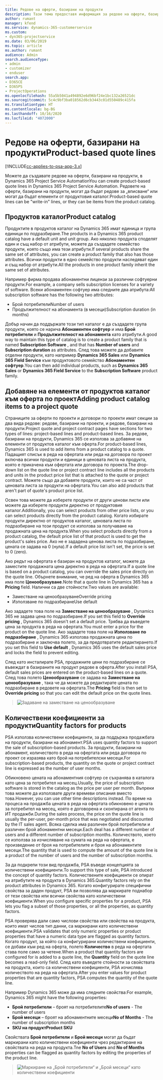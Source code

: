 ```yaml
---
title: Редове на оферти, базирани на продукти
description: Тази тема предоставя информация за редове на оферти, базирани на продукти.
author: rumant
manager: kfend
ms.service: dynamics-365-customerservice
ms.custom:
- dyn365-projectservice
ms.date: 03/06/2019
ms.topic: article
ms.author: rumant
audience: Admin
search.audienceType:
- admin
- customizer
- enduser
search.app:
- D365CE
- D365PS
- ProjectOperations
ms.openlocfilehash: 55a5b5041a494892e6d96bf24e1bc132a26521dc
ms.sourcegitcommit: 5c4c9bf3ba018562d6cb3443c01d550489c415fa
ms.translationtype: HT
ms.contentlocale: bg-BG
ms.lasthandoff: 10/16/2020
ms.locfileid: "4072000"
---
```

# <a name="product-based-quote-lines"></a><span data-ttu-id="1ca98-103">Редове на оферти, базирани на продукти</span><span class="sxs-lookup"><span data-stu-id="1ca98-103">Product-based quote lines</span></span>

[!INCLUDE[cc-applies-to-psa-app-3.x](../includes/cc-applies-to-psa-app-3x.md)]


<span data-ttu-id="1ca98-104">Можете да създавате редове на оферти, базирани на продукти, в Dynamics 365 Project Service Automation</span><span class="sxs-lookup"><span data-stu-id="1ca98-104">You can create product-based quote lines in Dynamics 365 Project Service Automation.</span></span> <span data-ttu-id="1ca98-105">Редовете на оферти, базирани на продукти, могат да бъдат редове за „вписване“ или могат да бъдат елементи от продуктовия каталог.</span><span class="sxs-lookup"><span data-stu-id="1ca98-105">Product-based quote lines can be "write-in" lines, or they can be items from the product catalog.</span></span>

## <a name="product-catalog"></a><span data-ttu-id="1ca98-106">Продуктов каталог</span><span class="sxs-lookup"><span data-stu-id="1ca98-106">Product catalog</span></span>

<span data-ttu-id="1ca98-107">Продуктите в продуктов каталог на Dynamics 365 имат единица и група единици по подразбиране.</span><span class="sxs-lookup"><span data-stu-id="1ca98-107">The products in a Dynamics 365 product catalog have a default unit and unit group.</span></span> <span data-ttu-id="1ca98-108">Ако няколко продукта споделят един и същ набор от атрибути, можете да създадете семейство продукти, която също има тези атрибути.</span><span class="sxs-lookup"><span data-stu-id="1ca98-108">If several products share the same set of attributes, you can create a product family that also has those attributes.</span></span> <span data-ttu-id="1ca98-109">Всички продукти в едно семейство продукти наследяват един и същ набор от атрибути.</span><span class="sxs-lookup"><span data-stu-id="1ca98-109">All the products in one product family inherit the same set of attributes.</span></span>

<span data-ttu-id="1ca98-110">Например фирма продава абонаментни лицензи за различни софтуерни продукти.</span><span class="sxs-lookup"><span data-stu-id="1ca98-110">For example, a company sells subscription licenses for a variety of software.</span></span> <span data-ttu-id="1ca98-111">Всеки абонаментен софтуер има следните два атрибута:</span><span class="sxs-lookup"><span data-stu-id="1ca98-111">All subscription software has the following two attributes:</span></span>

- <span data-ttu-id="1ca98-112">Брой потребители</span><span class="sxs-lookup"><span data-stu-id="1ca98-112">Number of users</span></span> 
- <span data-ttu-id="1ca98-113">Продължителност на абонамента (в месеци)</span><span class="sxs-lookup"><span data-stu-id="1ca98-113">Subscription duration (in months)</span></span>

<span data-ttu-id="1ca98-114">Добър начин да поддържате този тип каталог е да създадете група продукти, която се нарича **Абонаментен софтуер** и има **Брой потребители** и **Продължителност на абонамента** като атрибути.</span><span class="sxs-lookup"><span data-stu-id="1ca98-114">A good way to maintain this type of catalog is to create a product family that is named **Subscription Software** , and that has **Number of users** and **Subscription duration** as attributes.</span></span> <span data-ttu-id="1ca98-115">След това можете да добавите отделни продукти, като например **Dynamics 365 Sales** или **Dynamics 365 Field Service** към продуктовото семейство **Абонаментен софтуер**.</span><span class="sxs-lookup"><span data-stu-id="1ca98-115">You can then add individual products, such as **Dynamics 365 Sales** or **Dynamics 365 Field Service** to the **Subscription Software** product family.</span></span>

## <a name="adding-product-catalog-items-to-a-project-quote"></a><span data-ttu-id="1ca98-116">Добавяне на елементи от продуктов каталог към оферта по проект</span><span class="sxs-lookup"><span data-stu-id="1ca98-116">Adding product catalog items to a project quote</span></span>

<span data-ttu-id="1ca98-117">Страниците за оферти по проекти и договори по проекти имат секции за два вида редове: редове, базирани на проекти, и редове, базирани на продукти.</span><span class="sxs-lookup"><span data-stu-id="1ca98-117">Project quote and project contract pages have sections for two types of lines: project-based lines and product-based lines.</span></span> <span data-ttu-id="1ca98-118">За редове, базирани на продукти, Dynamics 365 се използва за добавяне на елементи от продуктов каталог към оферта.</span><span class="sxs-lookup"><span data-stu-id="1ca98-118">For product-based lines, Dynamics 365 is used to add items from a product catalog to a quote.</span></span> <span data-ttu-id="1ca98-119">Падащият списък в реда на офертата или реда на договора по проект включва всички продукти и единици в ценовата листа на продукта, която е прикачена към офертата или договора по проекта.</span><span class="sxs-lookup"><span data-stu-id="1ca98-119">The drop-down list on the quote line or project contract line includes all the products and units in the product price list that is attached to the quote or project contract.</span></span> <span data-ttu-id="1ca98-120">Можете също да добавяте продукти, които не са част от ценовата листа за продукти на офертата.</span><span class="sxs-lookup"><span data-stu-id="1ca98-120">You can also add products that aren't part of quote's product price list.</span></span>

<span data-ttu-id="1ca98-121">Освен това можете да изберете продукти от други ценови листи или можете да изберете продукти директно от продуктовия каталог.</span><span class="sxs-lookup"><span data-stu-id="1ca98-121">Additionally, you can select products from other price lists, or you can select products directly from the product catalog.</span></span> <span data-ttu-id="1ca98-122">Когато избирате продукти директно от продуктов каталог, ценовата листа по подразбиране на този продукт се използва за получаване на продажната цена на продукта.</span><span class="sxs-lookup"><span data-stu-id="1ca98-122">When you select products directly from a product catalog, the default price list of that product is used to get the product's sales price.</span></span> <span data-ttu-id="1ca98-123">Ако не е зададена ценова листа по подразбиране, цената се задава на 0 (нула).</span><span class="sxs-lookup"><span data-stu-id="1ca98-123">If a default price list isn't set, the price is set to 0 (zero).</span></span>

<span data-ttu-id="1ca98-124">Ако редът на офертата е базиран на продуктов каталог, можете да заместите продажната цена директно в реда на офертата.</span><span class="sxs-lookup"><span data-stu-id="1ca98-124">If a quote line is based on a product catalog, you can override the sales price directly on the quote line.</span></span> <span data-ttu-id="1ca98-125">Обърнете внимание, че ред на оферта в Dynamics 365 има поле **Ценообразуване**.</span><span class="sxs-lookup"><span data-stu-id="1ca98-125">Note that a quote line in Dynamics 365 has a **Pricing** field.</span></span> <span data-ttu-id="1ca98-126">Налични са две стойности:</span><span class="sxs-lookup"><span data-stu-id="1ca98-126">Two values are available:</span></span>

- <span data-ttu-id="1ca98-127">Заместване на ценообразуване</span><span class="sxs-lookup"><span data-stu-id="1ca98-127">Override pricing</span></span>  
- <span data-ttu-id="1ca98-128">Използване по подразбиране</span><span class="sxs-lookup"><span data-stu-id="1ca98-128">Use default</span></span>

<span data-ttu-id="1ca98-129">Ако зададете това поле на **Заместване на ценообразуване** , Dynamics 365 не задава цена по подразбиране.</span><span class="sxs-lookup"><span data-stu-id="1ca98-129">If you set this field to **Override pricing** , Dynamics 365 doesn't set a default price.</span></span> <span data-ttu-id="1ca98-130">Трябва да въведете цена за продукта в реда на офертата.</span><span class="sxs-lookup"><span data-stu-id="1ca98-130">You must enter a price for the product on the quote line.</span></span> <span data-ttu-id="1ca98-131">Ако зададете това поле на **Използване по подразбиране** , Dynamics 365 използва продажната цена по подразбиране и заключва полето, за да предотвратите редактирането.</span><span class="sxs-lookup"><span data-stu-id="1ca98-131">If you set this field to **Use default** , Dynamics 365 uses the default sales price and locks the field to prevent editing.</span></span>

<span data-ttu-id="1ca98-132">След като инсталирате PSA, продажните цени по подразбиране се въвеждат в базираните на продукт редове в оферта.</span><span class="sxs-lookup"><span data-stu-id="1ca98-132">After you install PSA, default sales prices are entered on the product-based lines on a quote.</span></span> <span data-ttu-id="1ca98-133">След това полето **Ценообразуване** се задава на **Заместване на ценообразуване** , така че да можете да редактирате цената по подразбиране в редовете на офертата.</span><span class="sxs-lookup"><span data-stu-id="1ca98-133">The **Pricing** field is then set to **Override pricing** so that you can edit the default price on the quote lines.</span></span>

> ![Задаване на заместване на ценообразуване](media/basic-guide-10.png)
 
## <a name="quantity-factors-for-products"></a><span data-ttu-id="1ca98-135">Количествени коефициенти за продукти</span><span class="sxs-lookup"><span data-stu-id="1ca98-135">Quantity factors for products</span></span>

<span data-ttu-id="1ca98-136">PSA използва количествени коефициенти, за да поддържа продажбата на продукти, базирани на абонамент.</span><span class="sxs-lookup"><span data-stu-id="1ca98-136">PSA uses quantity factors to support the sale of subscription-based products.</span></span> <span data-ttu-id="1ca98-137">За продукти, базирани на абонамент, количеството в реда на офертата или реда договора по проект се изразява като брой на потребителски месеци.</span><span class="sxs-lookup"><span data-stu-id="1ca98-137">For subscription-based products, the quantity on the quote or project contract line is expressed as the number of user months.</span></span>

<span data-ttu-id="1ca98-138">Обикновено цената на абонаментния софтуер се съхранява в каталога като цена за потребител на месец.</span><span class="sxs-lookup"><span data-stu-id="1ca98-138">Usually, the price of subscription software is stored in the catalog as the price per user per month.</span></span> <span data-ttu-id="1ca98-139">Въпреки това можете да използвате други времеви описания вместо това.</span><span class="sxs-lookup"><span data-stu-id="1ca98-139">However, you can use other time descriptions instead.</span></span> <span data-ttu-id="1ca98-140">По време на процеса на продажба цената в реда на офертата обикновено е цената за потребител на месец, която е договорена и сконтирана от агента по ИТ продажби.</span><span class="sxs-lookup"><span data-stu-id="1ca98-140">During the sales process, the price on the quote line is usually the per-user, per-month price that was negotiated and discounted by the IT sales agent.</span></span> <span data-ttu-id="1ca98-141">Всяка сделка има различен брой потребители и различен брой абонаментни месеци.</span><span class="sxs-lookup"><span data-stu-id="1ca98-141">Each deal has a different number of users and a different number of subscription months.</span></span> <span data-ttu-id="1ca98-142">Количеството, което се използва за изчисляване на сумата на реда на офертата, е произведение от броя на потребителите и броя на абонаментите месеци.</span><span class="sxs-lookup"><span data-stu-id="1ca98-142">The quantity that is used to compute the amount of the quote line is a product of the number of users and the number of subscription months.</span></span>

<span data-ttu-id="1ca98-143">За да подкрепи този вид продажба, PSA въведе концепцията за количествени коефициенти.</span><span class="sxs-lookup"><span data-stu-id="1ca98-143">To support this type of sale, PSA introduced the concept of quantity factors.</span></span> <span data-ttu-id="1ca98-144">Количествените коефициенти се опират на атрибутите на продукта в Dynamics 365.</span><span class="sxs-lookup"><span data-stu-id="1ca98-144">Quantity factors rely on the product attributes in Dynamics 365.</span></span> <span data-ttu-id="1ca98-145">Когато конфигурирате специфични свойства за даден продукт, PSA ви позволява да маркирате поднабор от тези свойства или всички свойства като количествени коефициенти.</span><span class="sxs-lookup"><span data-stu-id="1ca98-145">When you configure specific properties for a product, PSA lets you flag a subset of those properties, or all the properties, as quantity factors.</span></span>

<span data-ttu-id="1ca98-146">PSA проверява дали само числови свойства или свойства на продукта, които имат числов тип данни, са маркирани като количествени коефициенти.</span><span class="sxs-lookup"><span data-stu-id="1ca98-146">PSA validates that only numeric properties or product properties that have a numeric data type are flagged as quantity factors.</span></span> <span data-ttu-id="1ca98-147">Когато продукт, за който са конфигурирани количествени коефициенти, се добави към ред на оферта, полето **Количество** в реда на офертата става поле само за четене.</span><span class="sxs-lookup"><span data-stu-id="1ca98-147">When a product that quantity factors are configured for is added to a quote line, the **Quantity** field on the quote line becomes a read-only field.</span></span> <span data-ttu-id="1ca98-148">След като въведете стойности за свойствата на продукта, които са количествени коефициенти, PSA изчислява количеството на реда на офертата.</span><span class="sxs-lookup"><span data-stu-id="1ca98-148">After you enter values for product properties that are quantity factors, PSA computes the quantity of the quote line.</span></span>

<span data-ttu-id="1ca98-149">Например Dynamics 365 може да има следните свойства:</span><span class="sxs-lookup"><span data-stu-id="1ca98-149">For example, Dynamics 365 might have the following properties:</span></span> 

- <span data-ttu-id="1ca98-150">**Брой потребители** – броят на потребителите</span><span class="sxs-lookup"><span data-stu-id="1ca98-150">**No of users** - The number of users</span></span> 
- <span data-ttu-id="1ca98-151">**Брой месеци** – броят на абонаментните месеци</span><span class="sxs-lookup"><span data-stu-id="1ca98-151">**No of Months** - The number of subscription months</span></span>
- <span data-ttu-id="1ca98-152">**SKU на продукт**</span><span class="sxs-lookup"><span data-stu-id="1ca98-152">**Product SKU**</span></span> 

<span data-ttu-id="1ca98-153">Свойствата **Брой потребители** и **Брой месеци** могат да бъдат маркирани като количествени коефициенти чрез редактиране на свойствата на реда на продукта.</span><span class="sxs-lookup"><span data-stu-id="1ca98-153">Tne **No of Users** and **No of Months** properties can be flagged as quantity factors by editing the properties of the product line.</span></span> 

> ![Маркиране на „Брой потребители“ и „Брой месеци“ като количествени коефициенти](media/basic-guide-11.png)
 
